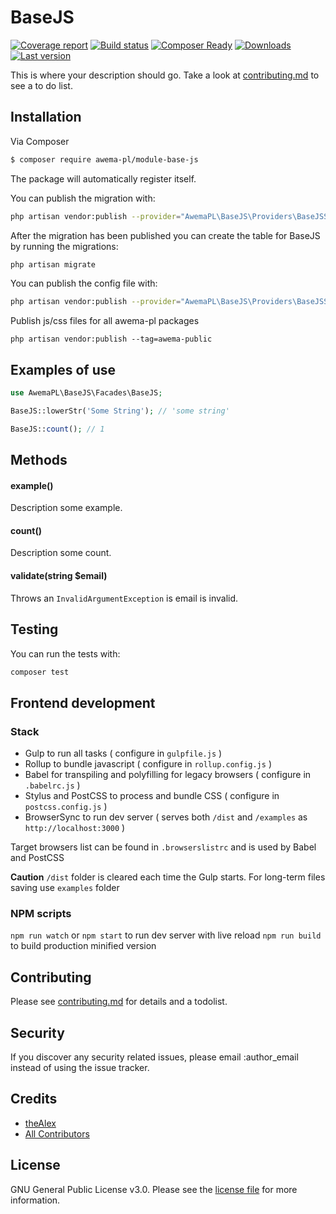 # BaseJS

[![Coverage report](https://repo.awema.pl/4GBWO/awema-pl/module-base-js/badges/master/coverage.svg)](https://www.awema.pl/)
[![Build status](https://repo.awema.pl/4GBWO/awema-pl/module-base-js/badges/master/build.svg)](https://www.awema.pl/)
[![Composer Ready](https://www.awema.pl/4GBWO/awema-pl/module-base-js/status.svg)](https://www.awema.pl/)
[![Downloads](https://www.awema.pl/4GBWO/awema-pl/module-base-js/downloads.svg)](https://www.awema.pl/)
[![Last version](https://www.awema.pl/4GBWO/awema-pl/module-base-js/version.svg)](https://www.awema.pl/)


This is where your description should go. Take a look at [contributing.md](contributing.md) to see a to do list.

## Installation

Via Composer

``` bash
$ composer require awema-pl/module-base-js
```

The package will automatically register itself.

You can publish the migration with:

```bash
php artisan vendor:publish --provider="AwemaPL\BaseJS\Providers\BaseJSServiceProvider" --tag="migrations"
```

After the migration has been published you can create the table for BaseJS by running the migrations:

```bash
php artisan migrate
```

You can publish the config file with:

```bash
php artisan vendor:publish --provider="AwemaPL\BaseJS\Providers\BaseJSServiceProvider" --tag="config"
```

Publish js/css files for all awema-pl packages

```
php artisan vendor:publish --tag=awema-public
```

## Examples of use

```php
use AwemaPL\BaseJS\Facades\BaseJS;

BaseJS::lowerStr('Some String'); // 'some string'

BaseJS::count(); // 1
```

## Methods

#### example()

Description some example.

#### count()

Description some count.

#### validate(string $email)

Throws an `InvalidArgumentException` is email is invalid.

## Testing

You can run the tests with:

```bash
composer test
```

## Frontend development

### Stack

- Gulp to run all tasks ( configure in `gulpfile.js` )
- Rollup to bundle javascript ( configure in `rollup.config.js` )
- Babel for transpiling and polyfilling for legacy browsers ( configure in `.babelrc.js` )
- Stylus and PostCSS to process and bundle CSS ( configure in `postcss.config.js` )
- BrowserSync to run dev server ( serves both `/dist` and `/examples` as `http://localhost:3000` )

Target browsers list can be found in `.browserslistrc` and is used by Babel and PostCSS

**Caution** `/dist` folder is cleared each time the Gulp starts. For long-term files saving use `examples` folder

### NPM scripts

`npm run watch` or `npm start` to run dev server with live reload
`npm run build` to build production minified version

## Contributing

Please see [contributing.md](contributing.md) for details and a todolist.

## Security

If you discover any security related issues, please email :author_email instead of using the issue tracker.

## Credits

- [theAlex][link-author]
- [All Contributors][link-contributors]

## License

GNU General Public License v3.0. Please see the [license file](license.md) for more information.

[ico-version]: https://img.shields.io/packagist/v/awemapl/basejs.svg?style=flat-square
[ico-downloads]: https://img.shields.io/packagist/dt/awemapl/basejs.svg?style=flat-square
[ico-travis]: https://img.shields.io/travis/awemapl/basejs/master.svg?style=flat-square
[ico-styleci]: https://styleci.io/repos/12345678/shield

[link-packagist]: https://packagist.org/packages/awemapl/basejs
[link-downloads]: https://packagist.org/packages/awemapl/basejs
[link-travis]: https://travis-ci.org/awemapl/basejs
[link-styleci]: https://styleci.io/repos/12345678
[link-author]: https://github.com/awemapl
[link-contributors]: ../../contributors]
